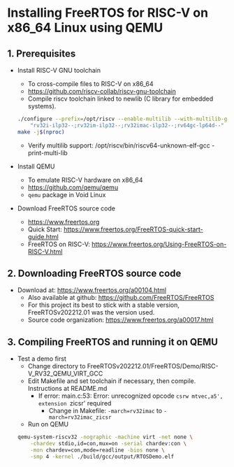 # Installing FreeRTOS for RISC-V on x86_64 Linux using QEMU

## 1. Prerequisites

* Install RISC-V GNU toolchain
    * To cross-compile files to RISC-V on x86_64
    * https://github.com/riscv-collab/riscv-gnu-toolchain
    * Compile riscv toolchain linked to newlib (C library for embedded systems).
    ```sh
    ./configure --prefix=/opt/riscv --enable-multilib --with-multilib-generator=\
        "rv32i-ilp32--;rv32im-ilp32--;rv32imac-ilp32--;rv64gc-lp64d--" --with-cmodel=medany
    make -j$(nproc)
    ```
    * Verify multilib support: /opt/riscv/bin/riscv64-unknown-elf-gcc -print-multi-lib

* Install QEMU
    * To emulate RISC-V hardware on x86_64
    * https://github.com/qemu/qemu
    * `qemu` package in Void Linux

* Download FreeRTOS source code
    * https://www.freertos.org
    * Quick Start: https://www.freertos.org/FreeRTOS-quick-start-guide.html
    * FreeRTOS on RISC-V: https://www.freertos.org/Using-FreeRTOS-on-RISC-V.html

## 2. Downloading FreeRTOS source code

* Download at: https://www.freertos.org/a00104.html
    * Also available at github: https://github.com/FreeRTOS/FreeRTOS
    * For this project its best to stick with a stable version,
      FreeRTOSv202212.01 was the version used.
    * Source code organization: https://www.freertos.org/a00017.html

## 3. Compiling FreeRTOS and running it on QEMU

* Test a demo first
    * Change directory to FreeRTOSv202212.01/FreeRTOS/Demo/RISC-V_RV32_QEMU_VIRT_GCC
    * Edit Makefile and set toolchain if necessary, then compile. Instructions at README.md
        * If error: main.c:53: Error: unrecognized opcode `csrw mtvec,a5', extension `zicsr' required
            * Change in Makefile: `-march=rv32imac` to `-march=rv32imac_zicsr`
    * Run on QEMU
    ```sh
    qemu-system-riscv32 -nographic -machine virt -net none \
        -chardev stdio,id=con,mux=on -serial chardev:con \
        -mon chardev=con,mode=readline -bios none \
        -smp 4 -kernel ./build/gcc/output/RTOSDemo.elf
    ```
